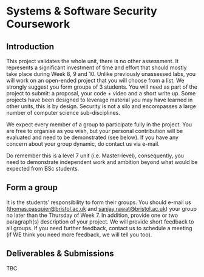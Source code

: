 # Systems & Software Security Coursework

## Introduction

This project validates the whole unit, there is no other assessment. It represents a significant investment of time and effort that should mostly take place during Week 8, 9 and 10. Unlike previously unassessed labs, you will work on an open-ended project that you will choose from a list. We strongly suggest you form groups of 3 students. You will need as part of the project to submit: a proposal, your code + video and a short write up. Some projects have been designed to leverage material you may have learned in other units, this is by design. Security is not a silo and encompasses a large number of computer science sub-disciplines.

We expect every member of a group to participate fully in the project. You are free to organise as you wish, but your personal contribution will be evaluated and need to be demonstrated (see below). If you have any concern about your group dynamic, do contact us via e-mail.

Do remember this is a level 7 unit (i.e. Master-level), consequently, you need to demonstrate independent work and ambition beyond what would be expected from BSc students.

## Form a group

It is the students’ responsibility to form their groups. You should e-mail us ([thomas.pasquier@bristol.ac.uk](mailto:thomas.pasquier@bristol.ac.uk) and [sanjay.rawat@bristol.ac.uk](mailto:sanjay.rawat@bristol.ac.uk)) your group no later than the Thursday of Week 7. In addition, provide one or two paragraph(s) description of your project. We will provide short feedback to all groups. If you need further feedback, contact us to schedule a meeting (if WE think you need more feedback, we will tell you too).


## Deliverables & Submissions

TBC
